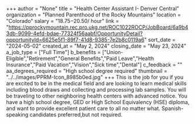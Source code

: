 +++
author = "None"
title = "Health Center Assistant I- Denver Central"
organization = "Planned Parenthood of the Rocky Mountains"
location = "Colorado"
salary = "$18.75-$20.50/ hour"
link = "https://pprockymountain.rec.pro.ukg.net/ROC1022ROCP/JobBoard/6a9b43db-9099-4efd-bdae-77324f56aabf/OpportunityDetail?opportunityId=6625e5f1-89f7-41d8-9385-7e2b8c0119a6"
sort_date = "2024-05-02"
created_at = "May 2, 2024"
closing_date = "May 23, 2024"
a_job_type = ["Full Time"]
b_benefits = ["Union-Eligible","Retirement","General Benefits","Paid Leave","Health Insurance","Paid Vacation","Vision","Sick time","Dental"]
c_feedback = ""
aa_degrees_required = "High school degree required"
thumbnail = "../../images/PPRM-Icon_8985b0ed.jpg"
+++
This is the job for you if you are excited to be in the medical field and are looking to learn medical skills including blood draws and collecting and processing lab samples. You will be traveling to other neighboring health centers with advanced notice. You have a high school degree, GED or High School Equivalency (HSE) diploma, and want to provide excellent patient care to all no matter what. 
Spanish-speaking candidates preferred,but not required. 
 